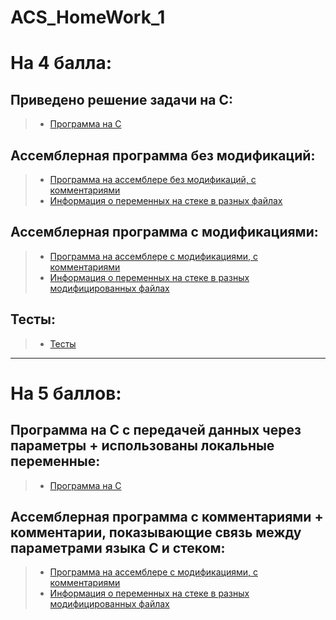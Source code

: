 # ACS_HomeWork_1
# На 4 балла:
## Приведено решение задачи на C: <br/>
> * [Программа на C](https://github.com/Bishop-Y/ACS_HomeWork_1/tree/main/Program%20on%20C) <br/>

## Ассемблерная программа без модификаций: <br/>
> * [Программа на ассемблере без модификаций, с комментариями](https://github.com/Bishop-Y/ACS_HomeWork_1/tree/main/ASM%20without%20modifications) <br/>
> * [Информация о переменных на стеке в разных файлах](https://github.com/Bishop-Y/ACS_HomeWork_1/blob/main/ASM%20without%20modifications/stack_info.md) <br/>

## Ассемблерная программа с модификациями: <br/>
> * [Программа на ассемблере с модификациями, с комментариями](https://github.com/Bishop-Y/ACS_HomeWork_1/tree/main/ASM%20with%20modifications) <br/>
> * [Информация о переменных на стеке в разных модифицированных файлах](https://github.com/Bishop-Y/ACS_HomeWork_1/blob/main/ASM%20with%20modifications/stack_mod_info.md)

## Тесты: <br/>
> * [Тесты](https://github.com/Bishop-Y/ACS_HomeWork_1/blob/main/Tests.md) <br/>
---- 
# На 5 баллов:
##  Программа на C с передачей данных через параметры + использованы локальные переменные: <br/>
> * [Программа на C](https://github.com/Bishop-Y/ACS_HomeWork_1/tree/main/Program%20on%20C) <br/>

## Ассемблерная программа с комментариями + комментарии, показывающие связь между параметрами языка C и стеком:
> * [Программа на ассемблере с модификациями, с комментариями](https://github.com/Bishop-Y/ACS_HomeWork_1/tree/main/ASM%20with%20modifications) <br/>
> * [Информация о переменных на стеке в разных модифицированных файлах](https://github.com/Bishop-Y/ACS_HomeWork_1/blob/main/ASM%20with%20modifications/stack_mod_info.md)

